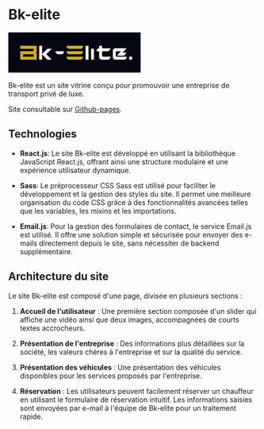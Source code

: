 # Bk-elite

![Logo_Bk-elite](./src/Medias/Image/Main/logo.jpg)

Bk-elite est un site vitrine conçu pour promouvoir une entreprise de transport privé de luxe.

Site consultable sur [Github-pages](https://gregoirepaul84.github.io/Bk-elite/).

## Technologies

- **React.js**: Le site Bk-elite est développé en utilisant la bibliothèque JavaScript React.js, offrant ainsi une structure modulaire et une expérience utilisateur dynamique.

- **Sass**: Le préprocesseur CSS Sass est utilisé pour faciliter le développement et la gestion des styles du site. Il permet une meilleure organisation du code CSS grâce à des fonctionnalités avancées telles que les variables, les mixins et les importations.

- **Email.js**: Pour la gestion des formulaires de contact, le service Email.js est utilisé. Il offre une solution simple et sécurisée pour envoyer des e-mails directement depuis le site, sans nécessiter de backend supplémentaire.

## Architecture du site

Le site Bk-elite est composé d'une page, divisée en plusieurs sections :

1. **Accueil de l'utilisateur** : Une première section composée d'un slider qui affiche une vidéo ainsi que deux images, accompagnées de courts textes accrocheurs.

2. **Présentation de l'entreprise** : Des informations plus détaillées sur la société, les valeurs chères à l'entreprise et sur la qualité du service.

3. **Présentation des véhicules** : Une présentation des véhicules disponibles pour les services proposés par l'entreprise.

4. **Réservation** : Les utilisateurs peuvent facilement réserver un chauffeur en utilisant le formulaire de réservation intuitif. Les informations saisies sont envoyées par e-mail à l'équipe de Bk-elite pour un traitement rapide.